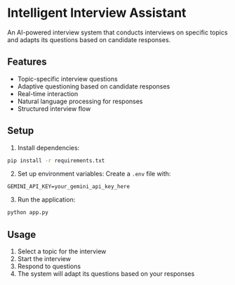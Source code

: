 # Intelligent Interview Assistant

An AI-powered interview system that conducts interviews on specific topics and adapts its questions based on candidate responses.

## Features

- Topic-specific interview questions
- Adaptive questioning based on candidate responses
- Real-time interaction
- Natural language processing for responses
- Structured interview flow

## Setup

1. Install dependencies:
```bash
pip install -r requirements.txt
```

2. Set up environment variables:
Create a `.env` file with:
```
GEMINI_API_KEY=your_gemini_api_key_here
```

3. Run the application:
```bash
python app.py
```

## Usage

1. Select a topic for the interview
2. Start the interview
3. Respond to questions
4. The system will adapt its questions based on your responses
